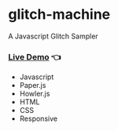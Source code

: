 # glitch-machine
A Javascript Glitch Sampler<br>
### [Live Demo](http://github.allaev.com/glitch-machine/) :point_left:

- Javascript
- Paper.js
- Howler.js
- HTML
- CSS
- Responsive
